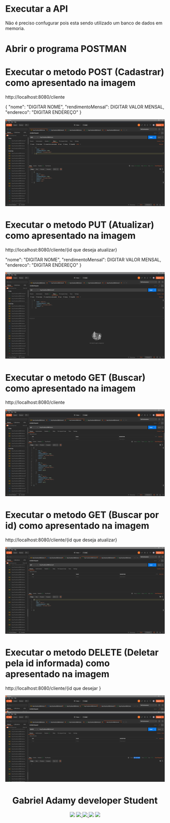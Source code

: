 # Executar a API
Não é preciso confugurar pois esta sendo utilizado um banco de dados em memoria.

# Abrir o programa POSTMAN

# Executar o metodo POST (Cadastrar) como apresentado na imagem
  
http://localhost:8080/cliente
  
  {
  "nome": "DIGITAR NOME",
    "rendimentoMensal": DIGITAR VALOR MENSAL,
    "endereco": "DIGITAR ENDEREÇO"
    }

![Parus](https://github.com/GabrielAdamy/parus-prova/blob/main/.Imagens/Post.png)


# Executar o metodo PUT (Atualizar) como apresentado na imagem

http://localhost:8080/cliente/{id que deseja atualizar}

"nome": "DIGITAR NOME",
    "rendimentoMensal": DIGITAR VALOR MENSAL,
    "endereco": "DIGITAR ENDEREÇO"
    }
    
![Parus](https://github.com/GabrielAdamy/parus-prova/blob/main/.Imagens/Put.png)

# Executar o metodo GET (Buscar) como apresentado na imagem

http://localhost:8080/cliente

![Parus](https://github.com/GabrielAdamy/parus-prova/blob/main/.Imagens/Get.png)

# Executar o metodo GET (Buscar por id) como apresentado na imagem

http://localhost:8080/cliente/{id que deseja atualizar}

![Parus](https://github.com/GabrielAdamy/parus-prova/blob/main/.Imagens/GetId.png)

# Executar o metodo DELETE (Deletar pela id informada) como apresentado na imagem

http://localhost:8080/cliente/{id que desejar }

![Parus](https://github.com/GabrielAdamy/parus-prova/blob/main/.Imagens/delete.png)

<h1 align="center">Gabriel Adamy developer Student</h1>

<p align="center">
    <img src="https://img.shields.io/badge/adamy.g@hotmail.com-orange?logo=Hotmail&style=flat"/>
    <a href="https://www.linkedin.com/in/gabriel-adamy/">
        <img src="https://img.shields.io/badge/gabriel--adamy-orange?logo=Linkedin&style=flat"/>
    </a>
    <a href="https://api.whatsapp.com/send?1=pt_BR&phone=5551984417299">
        <img src="https://img.shields.io/badge/Wesley%20Fl%C3%B4res-green?logo=Whatsapp&style=flat" />
    </a>
    <img src="https://img.shields.io/github/followers/MagicalStrangeQuark?style=social"/>
    <img src="https://img.shields.io/github/license/MagicalStrangeQuark/MagicalStrangeQuark"/>
</p>
